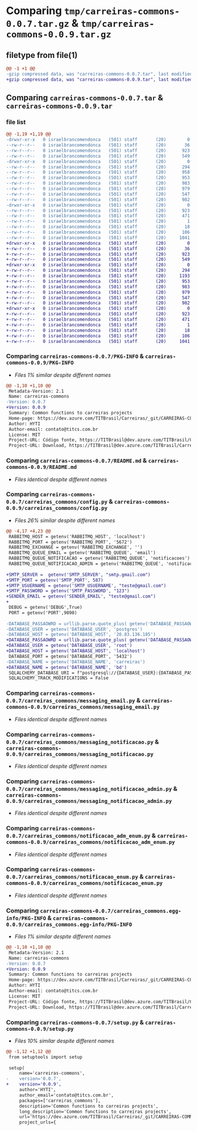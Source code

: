 # Comparing `tmp/carreiras-commons-0.0.7.tar.gz` & `tmp/carreiras-commons-0.0.9.tar.gz`

## filetype from file(1)

```diff
@@ -1 +1 @@
-gzip compressed data, was "carreiras-commons-0.0.7.tar", last modified: Fri Feb  9 12:25:55 2024, max compression
+gzip compressed data, was "carreiras-commons-0.0.9.tar", last modified: Fri Feb  9 19:10:04 2024, max compression
```

## Comparing `carreiras-commons-0.0.7.tar` & `carreiras-commons-0.0.9.tar`

### file list

```diff
@@ -1,19 +1,19 @@
-drwxr-xr-x   0 israelbrancomendonca   (501) staff       (20)        0 2024-02-09 12:25:55.660537 carreiras-commons-0.0.7/
--rw-r--r--   0 israelbrancomendonca   (501) staff       (20)       36 2024-02-08 11:47:19.000000 carreiras-commons-0.0.7/LICENSE.txt
--rw-r--r--   0 israelbrancomendonca   (501) staff       (20)      923 2024-02-09 12:25:55.660621 carreiras-commons-0.0.7/PKG-INFO
--rw-r--r--   0 israelbrancomendonca   (501) staff       (20)      549 2024-02-08 11:47:19.000000 carreiras-commons-0.0.7/README.md
-drwxr-xr-x   0 israelbrancomendonca   (501) staff       (20)        0 2024-02-09 12:25:55.659628 carreiras-commons-0.0.7/carreiras_commons/
--rw-r--r--   0 israelbrancomendonca   (501) staff       (20)      294 2024-02-08 11:47:19.000000 carreiras-commons-0.0.7/carreiras_commons/__init__.py
--rw-r--r--   0 israelbrancomendonca   (501) staff       (20)      958 2024-02-09 12:24:36.000000 carreiras-commons-0.0.7/carreiras_commons/config.py
--rw-r--r--   0 israelbrancomendonca   (501) staff       (20)      953 2024-02-09 12:24:36.000000 carreiras-commons-0.0.7/carreiras_commons/messaging_email.py
--rw-r--r--   0 israelbrancomendonca   (501) staff       (20)      983 2024-02-09 12:24:36.000000 carreiras-commons-0.0.7/carreiras_commons/messaging_notificacao.py
--rw-r--r--   0 israelbrancomendonca   (501) staff       (20)      979 2024-02-09 12:24:36.000000 carreiras-commons-0.0.7/carreiras_commons/messaging_notificacao_admin.py
--rw-r--r--   0 israelbrancomendonca   (501) staff       (20)      547 2024-02-09 12:24:36.000000 carreiras-commons-0.0.7/carreiras_commons/notificacao_adm_enum.py
--rw-r--r--   0 israelbrancomendonca   (501) staff       (20)      982 2024-02-08 13:02:15.000000 carreiras-commons-0.0.7/carreiras_commons/notificacao_enum.py
-drwxr-xr-x   0 israelbrancomendonca   (501) staff       (20)        0 2024-02-09 12:25:55.660405 carreiras-commons-0.0.7/carreiras_commons.egg-info/
--rw-r--r--   0 israelbrancomendonca   (501) staff       (20)      923 2024-02-09 12:25:55.000000 carreiras-commons-0.0.7/carreiras_commons.egg-info/PKG-INFO
--rw-r--r--   0 israelbrancomendonca   (501) staff       (20)      471 2024-02-09 12:25:55.000000 carreiras-commons-0.0.7/carreiras_commons.egg-info/SOURCES.txt
--rw-r--r--   0 israelbrancomendonca   (501) staff       (20)        1 2024-02-09 12:25:55.000000 carreiras-commons-0.0.7/carreiras_commons.egg-info/dependency_links.txt
--rw-r--r--   0 israelbrancomendonca   (501) staff       (20)       18 2024-02-09 12:25:55.000000 carreiras-commons-0.0.7/carreiras_commons.egg-info/top_level.txt
--rw-r--r--   0 israelbrancomendonca   (501) staff       (20)      106 2024-02-09 12:25:55.660853 carreiras-commons-0.0.7/setup.cfg
--rw-r--r--   0 israelbrancomendonca   (501) staff       (20)     1041 2024-02-09 12:25:44.000000 carreiras-commons-0.0.7/setup.py
+drwxr-xr-x   0 israelbrancomendonca   (501) staff       (20)        0 2024-02-09 19:10:04.962382 carreiras-commons-0.0.9/
+-rw-r--r--   0 israelbrancomendonca   (501) staff       (20)       36 2024-02-08 11:47:19.000000 carreiras-commons-0.0.9/LICENSE.txt
+-rw-r--r--   0 israelbrancomendonca   (501) staff       (20)      923 2024-02-09 19:10:04.962468 carreiras-commons-0.0.9/PKG-INFO
+-rw-r--r--   0 israelbrancomendonca   (501) staff       (20)      549 2024-02-08 11:47:19.000000 carreiras-commons-0.0.9/README.md
+drwxr-xr-x   0 israelbrancomendonca   (501) staff       (20)        0 2024-02-09 19:10:04.961529 carreiras-commons-0.0.9/carreiras_commons/
+-rw-r--r--   0 israelbrancomendonca   (501) staff       (20)      294 2024-02-08 11:47:19.000000 carreiras-commons-0.0.9/carreiras_commons/__init__.py
+-rw-r--r--   0 israelbrancomendonca   (501) staff       (20)     1193 2024-02-09 19:09:35.000000 carreiras-commons-0.0.9/carreiras_commons/config.py
+-rw-r--r--   0 israelbrancomendonca   (501) staff       (20)      953 2024-02-09 12:24:36.000000 carreiras-commons-0.0.9/carreiras_commons/messaging_email.py
+-rw-r--r--   0 israelbrancomendonca   (501) staff       (20)      983 2024-02-09 12:24:36.000000 carreiras-commons-0.0.9/carreiras_commons/messaging_notificacao.py
+-rw-r--r--   0 israelbrancomendonca   (501) staff       (20)      979 2024-02-09 12:24:36.000000 carreiras-commons-0.0.9/carreiras_commons/messaging_notificacao_admin.py
+-rw-r--r--   0 israelbrancomendonca   (501) staff       (20)      547 2024-02-09 12:24:36.000000 carreiras-commons-0.0.9/carreiras_commons/notificacao_adm_enum.py
+-rw-r--r--   0 israelbrancomendonca   (501) staff       (20)      982 2024-02-08 13:02:15.000000 carreiras-commons-0.0.9/carreiras_commons/notificacao_enum.py
+drwxr-xr-x   0 israelbrancomendonca   (501) staff       (20)        0 2024-02-09 19:10:04.962243 carreiras-commons-0.0.9/carreiras_commons.egg-info/
+-rw-r--r--   0 israelbrancomendonca   (501) staff       (20)      923 2024-02-09 19:10:04.000000 carreiras-commons-0.0.9/carreiras_commons.egg-info/PKG-INFO
+-rw-r--r--   0 israelbrancomendonca   (501) staff       (20)      471 2024-02-09 19:10:04.000000 carreiras-commons-0.0.9/carreiras_commons.egg-info/SOURCES.txt
+-rw-r--r--   0 israelbrancomendonca   (501) staff       (20)        1 2024-02-09 19:10:04.000000 carreiras-commons-0.0.9/carreiras_commons.egg-info/dependency_links.txt
+-rw-r--r--   0 israelbrancomendonca   (501) staff       (20)       18 2024-02-09 19:10:04.000000 carreiras-commons-0.0.9/carreiras_commons.egg-info/top_level.txt
+-rw-r--r--   0 israelbrancomendonca   (501) staff       (20)      106 2024-02-09 19:10:04.962705 carreiras-commons-0.0.9/setup.cfg
+-rw-r--r--   0 israelbrancomendonca   (501) staff       (20)     1041 2024-02-09 19:10:01.000000 carreiras-commons-0.0.9/setup.py
```

### Comparing `carreiras-commons-0.0.7/PKG-INFO` & `carreiras-commons-0.0.9/PKG-INFO`

 * *Files 1% similar despite different names*

```diff
@@ -1,10 +1,10 @@
 Metadata-Version: 2.1
 Name: carreiras-commons
-Version: 0.0.7
+Version: 0.0.9
 Summary: Common functions to carreiras projects
 Home-page: https://dev.azure.com/TITBrasil/Carreiras/_git/CARREIRAS-COMMON
 Author: HYTI
 Author-email: contato@titcs.com.br
 License: MIT
 Project-URL: Código fonte, https://TITBrasil@dev.azure.com/TITBrasil/Carreiras/_git/CARREIRAS-COMMON
 Project-URL: Download, https://TITBrasil@dev.azure.com/TITBrasil/Carreiras/_git/CARREIRAS-COMMON
```

### Comparing `carreiras-commons-0.0.7/README.md` & `carreiras-commons-0.0.9/README.md`

 * *Files identical despite different names*

### Comparing `carreiras-commons-0.0.7/carreiras_commons/config.py` & `carreiras-commons-0.0.9/carreiras_commons/config.py`

 * *Files 26% similar despite different names*

```diff
@@ -4,17 +4,23 @@
 RABBITMQ_HOST = getenv('RABBITMQ_HOST', 'localhost')
 RABBITMQ_PORT = getenv('RABBITMQ_PORT', '5672')
 RABBITMQ_EXCHANGE = getenv('RABBITMQ_EXCHANGE', '')
 RABBITMQ_QUEUE_EMAIL = getenv('RABBITMQ_QUEUE', 'email')
 RABBITMQ_QUEUE_NOTIFICACAO = getenv('RABBITMQ_QUEUE', 'notificacoes')
 RABBITMQ_QUEUE_NOTIFICACAO_ADMIN = getenv('RABBITMQ_QUEUE', 'notificacoes_admin')
 
+SMTP_SERVER =  getenv('SMTP_SERVER', "smtp.gmail.com")
+SMTP_PORT = getenv('SMTP_PORT', 587)
+SMTP_USUERNAME = getenv('SMTP_USUERNAME', "teste@gmail.com") 
+SMTP_PASSWORD = getenv('SMTP_PASSWORD', "123") 
+SENDER_EMAIL = getenv('SENDER_EMAIL', "teste@gmail.com")  
+
 DEBUG = getenv('DEBUG',True)
 PORT = getenv('PORT',9090)
 
-DATABASE_PASSAOWRD = urllib.parse.quote_plus( getenv('DATABASE_PASSAOWRD', "U#aBrpd5873P!@sdRCMQW"))
-DATABASE_USER = getenv('DATABASE_USER', 'postgres')
-DATABASE_HOST = getenv('DATABASE_HOST', '20.83.136.185')
+DATABASE_PASSAOWRD = urllib.parse.quote_plus( getenv('DATABASE_PASSAOWRD', "123"))
+DATABASE_USER = getenv('DATABASE_USER', 'root')
+DATABASE_HOST = getenv('DATABASE_HOST', 'localhost')
 DATABASE_PORT = getenv('DATABASE_PORT', '5432')
-DATABASE_NAME = getenv('DATABASE_NAME', 'carreiras')
+DATABASE_NAME = getenv('DATABASE_NAME', 'bd')
 SQLALCHEMY_DATABASE_URI = f"postgresql://{DATABASE_USER}:{DATABASE_PASSAOWRD}@{DATABASE_HOST}:{DATABASE_PORT}/{DATABASE_NAME}"
 SQLALCHEMY_TRACK_MODIFICATIONS = False
```

### Comparing `carreiras-commons-0.0.7/carreiras_commons/messaging_email.py` & `carreiras-commons-0.0.9/carreiras_commons/messaging_email.py`

 * *Files identical despite different names*

### Comparing `carreiras-commons-0.0.7/carreiras_commons/messaging_notificacao.py` & `carreiras-commons-0.0.9/carreiras_commons/messaging_notificacao.py`

 * *Files identical despite different names*

### Comparing `carreiras-commons-0.0.7/carreiras_commons/messaging_notificacao_admin.py` & `carreiras-commons-0.0.9/carreiras_commons/messaging_notificacao_admin.py`

 * *Files identical despite different names*

### Comparing `carreiras-commons-0.0.7/carreiras_commons/notificacao_adm_enum.py` & `carreiras-commons-0.0.9/carreiras_commons/notificacao_adm_enum.py`

 * *Files identical despite different names*

### Comparing `carreiras-commons-0.0.7/carreiras_commons/notificacao_enum.py` & `carreiras-commons-0.0.9/carreiras_commons/notificacao_enum.py`

 * *Files identical despite different names*

### Comparing `carreiras-commons-0.0.7/carreiras_commons.egg-info/PKG-INFO` & `carreiras-commons-0.0.9/carreiras_commons.egg-info/PKG-INFO`

 * *Files 1% similar despite different names*

```diff
@@ -1,10 +1,10 @@
 Metadata-Version: 2.1
 Name: carreiras-commons
-Version: 0.0.7
+Version: 0.0.9
 Summary: Common functions to carreiras projects
 Home-page: https://dev.azure.com/TITBrasil/Carreiras/_git/CARREIRAS-COMMON
 Author: HYTI
 Author-email: contato@titcs.com.br
 License: MIT
 Project-URL: Código fonte, https://TITBrasil@dev.azure.com/TITBrasil/Carreiras/_git/CARREIRAS-COMMON
 Project-URL: Download, https://TITBrasil@dev.azure.com/TITBrasil/Carreiras/_git/CARREIRAS-COMMON
```

### Comparing `carreiras-commons-0.0.7/setup.py` & `carreiras-commons-0.0.9/setup.py`

 * *Files 10% similar despite different names*

```diff
@@ -1,12 +1,12 @@
 from setuptools import setup
 
 setup(
     name='carreiras-commons',
-    version='0.0.7',
+    version='0.0.9',
     author='HYTI',
     author_email='contato@titcs.com.br',
     packages=['carreiras_commons'],
     description='Common functions to carreiras projects',
     long_description='Common functions to carreiras projects',
     url='https://dev.azure.com/TITBrasil/Carreiras/_git/CARREIRAS-COMMON',
     project_urls={
```


